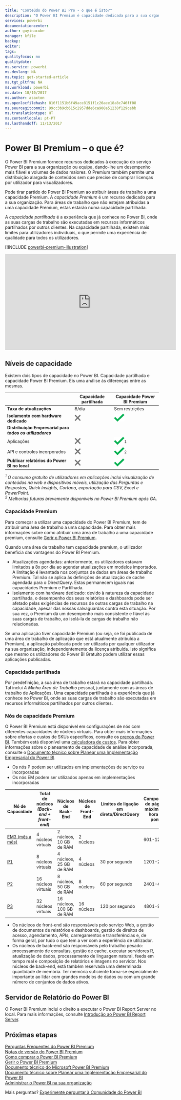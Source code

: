 ```yaml
---
title: "Conteúdo do Power BI Pro - o que é isto?"
description: "O Power BI Premium é capacidade dedicada para a sua organização ou equipa, oferecendo desempenho mais fiável e maiores volumes de dados sem exigir a compra de licenças por utilizador."
services: powerbi
documentationcenter: 
author: guyinacube
manager: kfile
backup: 
editor: 
tags: 
qualityfocus: no
qualitydate: 
ms.service: powerbi
ms.devlang: NA
ms.topic: get-started-article
ms.tgt_pltfrm: NA
ms.workload: powerbi
ms.date: 10/10/2017
ms.author: asaxton
ms.openlocfilehash: 816f1151b6f49ace8151f1c26aee18a8c746ff08
ms.sourcegitcommit: 99cc3b9cb615c2957dde6ca908a51238f129cebb
ms.translationtype: HT
ms.contentlocale: pt-PT
ms.lasthandoff: 11/13/2017
---
```

# <a name="power-bi-premium---what-is-it"></a>Power BI Premium – o que é?
O Power BI Premium fornece recursos dedicados à execução do serviço Power BI para a sua organização ou equipa, dando-lhe um desempenho mais fiável e volumes de dados maiores. O Premium também permite uma distribuição alargada de conteúdos sem que precise de comprar licenças por utilizador para visualizadores.

Pode tirar partido do Power BI Premium ao atribuir áreas de trabalho a uma capacidade Premium. A *capacidade Premium* é um recurso dedicado para a sua organização. Para áreas de trabalho que não estejam atribuídas a uma capacidade Premium, estas estarão numa capacidade partilhada.

A *capacidade partilhada* é a experiência que já conhece no Power BI, onde as suas cargas de trabalho são executadas em recursos informáticos partilhados por outros clientes. Na capacidade partilhada, existem mais limites para utilizadores individuais, o que permite uma experiência de qualidade para todos os utilizadores.

[!INCLUDE [powerbi-premium-illustration](./includes/powerbi-premium-illustration.md)]

<iframe width="560" height="315" src="https://www.youtube.com/embed/lNQDkN0GXzU?rel=0&amp;showinfo=0" frameborder="0" allowfullscreen></iframe>

## <a name="capacity-tiers"></a>Níveis de capacidade
Existem dois tipos de capacidade no Power BI. Capacidade partilhada e capacidade Power BI Premium. Eis uma análise às diferenças entre as mesmas.

|  | Capacidade partilhada | Capacidade Power BI Premium |
| --- | --- | --- |
| **Taxa de atualizações** |8/dia |Sem restrições |
| **Isolamento com hardware dedicado** |![](media/service-premium/not-available.png "Não disponível") |![](media/service-premium/available.png "Disponível") |
| **Distribuição Empresarial para** ***todos os utilizadores*** | | |
| Aplicações |![](media/service-premium/not-available.png "Não disponível") |![](media/service-premium/available.png "Disponível")<sup>1</sup> |
| API e controlos incorporados |![](media/service-premium/not-available.png "Não disponível") |![](media/service-premium/available.png "Disponível")<sup>2</sup> |
| **Publicar relatórios do Power BI no local** |![](media/service-premium/not-available.png "Não disponível") |![](media/service-premium/available.png "Disponível") |

*<sup>1</sup> O consumo gratuito de utilizadores em aplicações inclui visualização de conteúdos na web e dispositivos móveis, utilização das Perguntas e Respostas, Quick Insights, Cortana, exportação para CSV, Excel e PowerPoint.*  
*<sup>2</sup> Melhorias futuras brevemente disponíveis no Power BI Premium após GA.*

### <a name="premium-capacity"></a>Capacidade Premium
Para começar a utilizar uma capacidade do Power BI Premium, tem de atribuir uma área de trabalho a uma capacidade. Para obter mais informações sobre como atribuir uma área de trabalho a uma capacidade premium, consulte [Gerir o Power BI Premium](service-admin-premium-manage.md).

Quando uma área de trabalho tem capacidade premium, o utilizador beneficia das vantagens do Power BI Premium.

* Atualizações agendadas: anteriormente, os utilizadores estavam limitados a 8x por dia ao agendar atualizações em modelos importados. A limitação é levantada nos conjuntos de dados em áreas de trabalho Premium. Tal não se aplica às definições de atualização de cache agendada para o DirectQuery. Estas permanecem iguais nas capacidades Premium e Partilhada.
* Isolamento com hardware dedicado: devido à natureza da capacidade partilhada, o desempenho dos seus relatórios e dashboards pode ser afetado pelas exigências de recursos de outras cargas de trabalho na capacidade, apesar das nossas salvaguardas contra esta situação. Por sua vez, o Premium dá um desempenho mais consistente e fiável às suas cargas de trabalho, ao isolá-la de cargas de trabalho não relacionadas.

Se uma aplicação tiver capacidade Premium (ou seja, se foi publicada de uma área de trabalho de aplicação que está atualmente atribuída a Premium), a aplicação publicada pode ser utilizada por qualquer utilizador na sua organização, independentemente da licença atribuída. Isto significa que mesmo os utilizadores do Power BI Gratuito podem utilizar essas aplicações publicadas.

### <a name="shared-capacity"></a>Capacidade partilhada
Por predefinição, a sua área de trabalho estará na capacidade partilhada. Tal inclui *A Minha Área de Trabalho* pessoal, juntamente com as áreas de trabalho de Aplicações. Uma capacidade partilhada é a experiência que já conhece no Power BI, onde as suas cargas de trabalho são executadas em recursos informáticos partilhados por outros clientes.

<a name="premiumskus"/>

### <a name="premium-capacity-nodes"></a>Nós de capacidade Premium
O Power BI Premium está disponível em configurações de nós com diferentes capacidades de núcleos virtuais. Para obter mais informações sobre ofertas e custos de SKUs específicos, consulte os [preços do Power BI](https://powerbi.microsoft.com/pricing/). Também está disponível uma [calculadora de custos](https://powerbi.microsoft.com/calculator/). Para obter informações sobre o planeamento de capacidade de análise incorporada, consulte o [Documento técnico sobre Planear uma Implementação Empresarial do Power BI](https://aka.ms/pbienterprisedeploy).

* Os nós P podem ser utilizados em implementações de serviço ou incorporadas
* Os nós EM podem ser utilizados apenas em implementações incorporadas

| Nó de Capacidade | Total de núcleos<br/>*(Back-end + front-end)* | Núcleos de Back-End | Núcleos de Front-End | Limites de ligação em direto/DirectQuery | Composição de páginas máxima em hora de ponta | Disponibilidade |
| --- | --- | --- | --- | --- | --- | --- |
| [EM3 (mês a mês)](https://portal.office.com/SubscriptionDetails?OfferId=4004702D-749C-4F74-BF47-3048F1833780&adminportal=1) |4 núcleos virtuais |2 núcleos, 10 GB de RAM |2 núcleos | |601-1200 |Disponível |
| [P1](https://portal.office.com/SubscriptionDetails?OfferId=b3ec5615-cc11-48de-967d-8d79f7cb0af1&adminportal=1) |8 núcleos virtuais |4 núcleos, 25 GB de RAM |4 núcleos |30 por segundo |1201-2400 |Disponível (também está disponível[mês a mês](https://portal.office.com/SubscriptionDetails?OfferId=E4C8EDD3-74A1-4D42-A738-C647972FBE81&adminportal=1)) |
| [P2](https://portal.office.com/SubscriptionDetails?OfferId=062F2AA7-B4BC-4B0E-980F-2072102D8605&adminportal=1) |16 núcleos virtuais |8 núcleos, 50 GB de RAM |8 núcleos |60 por segundo |2401-4800 |Disponível |
| [P3](https://portal.office.com/SubscriptionDetails?OfferId=40c7d673-375c-42a1-84ca-f993a524fed0&adminportal=1) |32 núcleos virtuais |16 núcleos, 100 GB de RAM |16 núcleos |120 por segundo |4801-9600 |Disponível |

* Os núcleos de front-end são responsáveis pelo serviço Web, a gestão de documentos de relatórios e dashboards, gestão de direitos de acesso, agendamento, APIs, carregamentos e transferências e, de forma geral, por tudo o que tem a ver com a experiência de utilizador.
* Os núcleos de back-end são responsáveis pelo trabalho pesado: processamento de consultas, gestão de cache, executar servidores R, atualização de dados, processamento de linguagem natural, feeds em tempo real e composição de relatórios e imagens no servidor. Nos núcleos de back-end, está também reservada uma determinada quantidade de memória. Ter memória suficiente torna-se especialmente importante ao lidar com grandes modelos de dados ou com um grande número de conjuntos de dados ativos.

## <a name="power-bi-report-server"></a>Servidor de Relatório do Power BI
O Power BI Premium inclui o direito a executar o Power BI Report Server no local. Para mais informações, consulte [Introdução ao Power BI Report Server](report-server/get-started.md).

## <a name="next-steps"></a>Próximas etapas
[Perguntas Frequentes do Power BI Premium](service-premium-faq.md)  
[Notas de versão do Power BI Premium](service-premium-release-notes.md)  
[Como comprar o Power BI Premium](service-admin-premium-purchase.md)  
[Gerir o Power BI Premium](service-admin-premium-manage.md)  
[Documento técnico do Microsoft Power BI Premium](https://aka.ms/pbipremiumwhitepaper)  
[Documento técnico sobre Planear uma Implementação Empresarial do Power BI](https://aka.ms/pbienterprisedeploy)  
[Administrar o Power BI na sua organização](service-admin-administering-power-bi-in-your-organization.md)  

Mais perguntas? [Experimente perguntar à Comunidade do Power BI](https://community.powerbi.com/)

